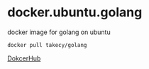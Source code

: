 # docker.ubuntu.golang
docker image for golang on ubuntu

```
docker pull takecy/golang
```

[DokcerHub](https://hub.docker.com/r/takecy/golang/)
